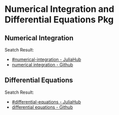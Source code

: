 # Numerical Integration and Differential Equations Pkg

## Numerical Integration
Seatch Result:
- [#numerical-integration - JuliaHub](https://juliahub.com/ui/Search?t=numerical-integration)
- [numerical integration - Github](https://github.com/search?q=numerical+integration+language%3AJulia+&type=repositories)


## Differential Equations
Seatch Result:
- [#differential-equations - JuliaHub](https://juliahub.com/ui/Search?t=differential-equations)
- [differential equations - Github](https://github.com/search?q=differential+equations+language%3AJulia+&type=repositories)
